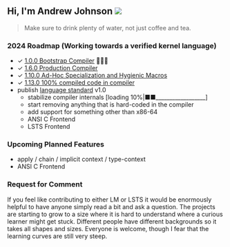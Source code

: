 ## Hi, I'm Andrew Johnson ![](https://komarev.com/ghpvc/?username=andrew-johnson-4)

> Make sure to drink plenty of water, not just coffee and tea.

### 2024 Roadmap (Working towards a verified kernel language)

* ✓ [1.0.0 Bootstrap Compiler](https://github.com/andrew-johnson-4/lambda-mountain/releases/tag/1.0.0) 🥳🎉🎁
* ✓ [1.6.0 Production Compiler](https://github.com/andrew-johnson-4/lambda-mountain/releases/tag/1.6.0)
* ✓ [1.10.0 Ad-Hoc Specialization and Hygienic Macros](https://github.com/andrew-johnson-4/lambda-mountain/releases/tag/1.10.0)
* ✓ [1.13.0 100% compiled code in compiler](https://github.com/andrew-johnson-4/lambda-mountain/releases/tag/1.13.0)
* publish [language standard](https://github.com/andrew-johnson-4/lambda-mountain/wiki/Unopinionated-Philosophy#standards) v1.0
  * stabilize compiler internals [loading 10%|■■__________________]
  * start removing anything that is hard-coded in the compiler
  * add support for something other than x86-64
  * ANSI C Frontend
  * LSTS Frontend


### Upcoming Planned Features
* apply / chain / implicit context / type-context
* ANSI C Frontend

### Request for Comment

If you feel like contributing to either LM or LSTS it would be enormously helpful to have anyone simply read a bit and ask a question. 
The projects are starting to grow to a size where it is hard to understand where a curious learner might get stuck.
Different people have different backgrounds so it takes all shapes and sizes.
Everyone is welcome, though I fear that the learning curves are still very steep.

